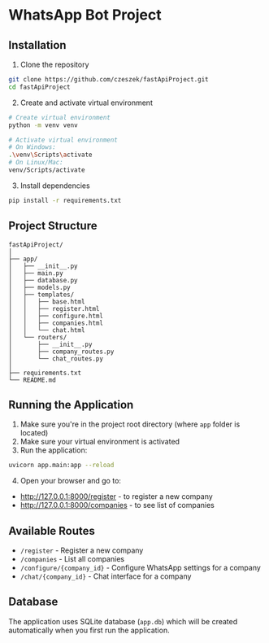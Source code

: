 # WhatsApp Bot Project

## Installation

1. Clone the repository
```bash
git clone https://github.com/czeszek/fastApiProject.git
cd fastApiProject
```

2. Create and activate virtual environment
```bash
# Create virtual environment
python -m venv venv

# Activate virtual environment
# On Windows:
.\venv\Scripts\activate
# On Linux/Mac:
venv/Scripts/activate
```

3. Install dependencies
```bash
pip install -r requirements.txt
```

## Project Structure
```
fastApiProject/
│
├── app/
│   ├── __init__.py
│   ├── main.py
│   ├── database.py
│   ├── models.py
│   ├── templates/
│   │   ├── base.html
│   │   ├── register.html
│   │   ├── configure.html
│   │   ├── companies.html
│   │   └── chat.html
│   └── routers/
│       ├── __init__.py
│       ├── company_routes.py
│       └── chat_routes.py
│
├── requirements.txt
└── README.md
```

## Running the Application

1. Make sure you're in the project root directory (where `app` folder is located)
2. Make sure your virtual environment is activated
3. Run the application:
```bash
uvicorn app.main:app --reload
```

4. Open your browser and go to:
- http://127.0.0.1:8000/register - to register a new company
- http://127.0.0.1:8000/companies - to see list of companies

## Available Routes

- `/register` - Register a new company
- `/companies` - List all companies
- `/configure/{company_id}` - Configure WhatsApp settings for a company
- `/chat/{company_id}` - Chat interface for a company

## Database

The application uses SQLite database (`app.db`) which will be created automatically when you first run the application.